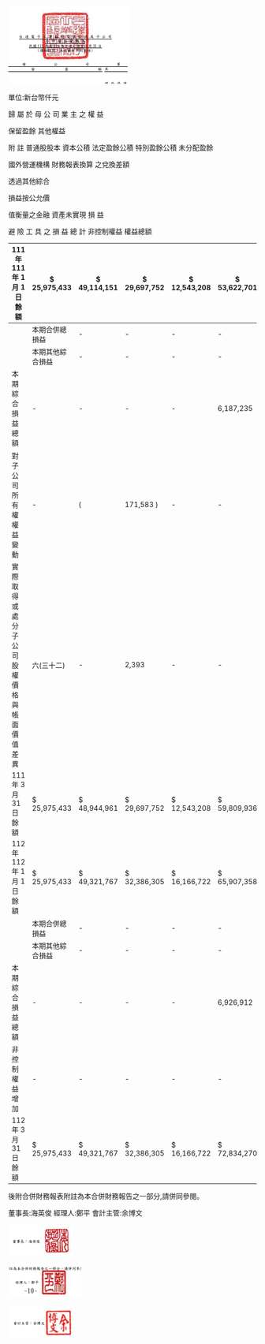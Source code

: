 

![0_image_0.png](0_image_0.png)

單位:新台幣仟元

歸 屬 於 母 公 司 業 主 之 權 益

保留盈餘 其他權益

附 註 普通股股本 資本公積 法定盈餘公積 特別盈餘公積 未分配盈餘

國外營運機構 財務報表換算 之兌換差額

透過其他綜合

損益按公允價

值衡量之金融 資產未實現 損 益

避 險 工 具 之 損 益 總 計 非控制權益 權益總額

| 111 年  111 年 1 月 1 日餘額               | $ 25,975,433     | $ 49,114,151   | $ 29,697,752   | $ 12,543,208   | $ 53,622,701   | ($ 15,520,287 ) ($   | 776,353 )      | $ 129,917   | $          | 154,786,522   | $ 31,338,136   | $            | 186,124,658   |             |           |
|--------------------------------------------|------------------|----------------|----------------|----------------|----------------|----------------------|----------------|-------------|------------|---------------|----------------|--------------|---------------|-------------|-----------|
|                                            | 本期合併總損益   | -              | -              | -              | -              | 6,058,622            | -              | -           | -          | 6,058,622     | 772,168        | 6,830,790    |               |             |           |
|                                            | 本期其他綜合損益 | -              | -              | -              | -              | 128,613              | 5,767,906      | 33,959      | -          | 5,930,478     | 1,175,330      | 7,105,808    |               |             |           |
| 本期綜合損益總額                           | -                | -              | -              | -              | 6,187,235      | 5,767,906            | 33,959         | -           | 11,989,100 | 1,947,498     | 13,936,598     |              |               |             |           |
| 對子公司所有權權益變動                     | -                | (              | 171,583 )      | -              | -              | -                    | -              | -           | -          | (             | 171,583 )      | -            | (             | 171,583 )   |           |
| 實際取得或處分子公司股權價格與帳面價值差異 | 六(三十二)       | -              | 2,393          | -              | -              | -                    | -              | -           | -          | 2,393         | (              | 38,862 ) (   | 36,469 )      |             |           |
| 111 年 3 月 31 日餘額                      | $ 25,975,433     | $ 48,944,961   | $ 29,697,752   | $ 12,543,208   | $ 59,809,936   | ($                   | 9,752,381 ) ($ | 742,394 )   | $ 129,917  | $             | 166,606,432    | $ 33,246,772 | $             | 199,853,204 |           |
| 112 年  112 年 1 月 1 日餘額               | $ 25,975,433     | $ 49,321,767   | $ 32,386,305   | $ 16,166,722   | $ 65,907,358   | ($                   | 2,530,216 ) ($ | 568,379 )   | $ 129,917  | $             | 186,788,907    | $ 38,578,278 | $             | 225,367,185 |           |
|                                            | 本期合併總損益   | -              | -              | -              | -              | 6,907,725            | -              | -           | -          | 6,907,725     | 1,063,356      | 7,971,081    |               |             |           |
|                                            | 本期其他綜合損益 | -              | -              | -              | -              | 19,187               | (              | 993,637 )   | 553,492    | -             | (              | 420,958 )    | 135,602       | (           | 285,356 ) |
| 本期綜合損益總額                           | -                | -              | -              | -              | 6,926,912      | (                    | 993,637 )      | 553,492     | -          | 6,486,767     | 1,198,958      | 7,685,725    |               |             |           |
| 非控制權益增加                             | -                | -              | -              | -              | -              | -                    | -              | -           | -          | 786,069       | 786,069        |              |               |             |           |
| 112 年 3 月 31 日餘額                      | $ 25,975,433     | $ 49,321,767   | $ 32,386,305   | $ 16,166,722   | $ 72,834,270   | ($                   | 3,523,853 ) ($ | 14,887 )    | $ 129,917  | $             | 193,275,674    | $ 40,563,305 | $             | 233,838,979 |           |

後附合併財務報表附註為本合併財務報告之一部分,請併同參閱。

董事長:海英俊 經理人:鄭平 會計主管:余博文

![0_image_3.png](0_image_3.png)

![0_image_1.png](0_image_1.png)

![0_image_2.png](0_image_2.png)

